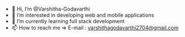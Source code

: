 - 👋 Hi, I’m @Varshitha-Godavarthi
- 👀 I’m interested in developing web and mobile applications
- 🌱 I’m currently learning full stack development
- 📫 How to reach me => E-mail : varshithagodavarthi2704@gmail.com

<!---
Varshitha-Godavarthi/Varshitha-Godavarthi is a ✨ special ✨ repository because its `README.md` (this file) appears on your GitHub profile.
You can click the Preview link to take a look at your changes.
--->
